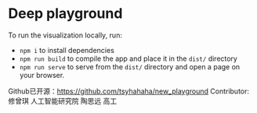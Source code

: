 # Deep playground

To run the visualization locally, run:
- `npm i` to install dependencies
- `npm run build` to compile the app and place it in the `dist/` directory
- `npm run serve` to serve from the `dist/` directory and open a page on your browser.

Github已开源：https://github.com/tsyhahaha/new_playground
Contributor: 修曾琪  人工智能研究院 
             陶思远  高工
